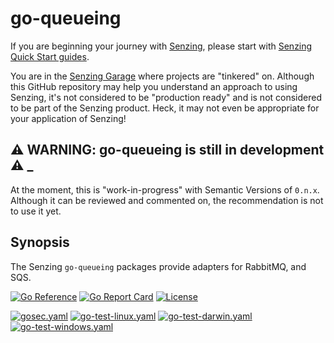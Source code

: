 # go-queueing

If you are beginning your journey with
[Senzing](https://senzing.com/),
please start with
[Senzing Quick Start guides](https://docs.senzing.com/quickstart/).

You are in the
[Senzing Garage](https://github.com/senzing-garage)
where projects are "tinkered" on.
Although this GitHub repository may help you understand an approach to using Senzing,
it's not considered to be "production ready" and is not considered to be part of the Senzing product.
Heck, it may not even be appropriate for your application of Senzing!

## :warning: WARNING: go-queueing is still in development :warning: _

At the moment, this is "work-in-progress" with Semantic Versions of `0.n.x`.
Although it can be reviewed and commented on,
the recommendation is not to use it yet.

## Synopsis

The Senzing `go-queueing` packages provide adapters for RabbitMQ, and SQS.

[![Go Reference](https://pkg.go.dev/badge/github.com/senzing-garage/go-queueing.svg)](https://pkg.go.dev/github.com/senzing-garage/go-queueing)
[![Go Report Card](https://goreportcard.com/badge/github.com/senzing-garage/go-queueing)](https://goreportcard.com/report/github.com/senzing-garage/go-queueing)
[![License](https://img.shields.io/badge/License-Apache2-brightgreen.svg)](https://github.com/senzing-garage/go-queueing/blob/main/LICENSE)

[![gosec.yaml](https://github.com/senzing-garage/go-queueing/actions/workflows/gosec.yaml/badge.svg)](https://github.com/senzing-garage/go-queueing/actions/workflows/gosec.yaml)
[![go-test-linux.yaml](https://github.com/senzing-garage/go-queueing/actions/workflows/go-test-linux.yaml/badge.svg)](https://github.com/senzing-garage/go-queueing/actions/workflows/go-test-linux.yaml)
[![go-test-darwin.yaml](https://github.com/senzing-garage/go-queueing/actions/workflows/go-test-darwin.yaml/badge.svg)](https://github.com/senzing-garage/go-queueing/actions/workflows/go-test-darwin.yaml)
[![go-test-windows.yaml](https://github.com/senzing-garage/go-queueing/actions/workflows/go-test-windows.yaml/badge.svg)](https://github.com/senzing-garage/go-queueing/actions/workflows/go-test-windows.yaml)
